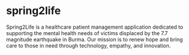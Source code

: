 # spring2life
Spring2Life is a healthcare patient management application dedicated to supporting the mental health needs of victims displaced by the 7.7 magnitude earthquake in Burma. Our mission is to renew hope and bring care to those in need through technology, empathy, and innovation.

